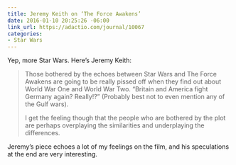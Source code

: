 ```yaml
---
title: Jeremy Keith on ‘The Force Awakens’
date: 2016-01-10 20:25:26 -06:00
link_url: https://adactio.com/journal/10067
categories:
- Star Wars
---
```


Yep, more Star Wars. Here’s Jeremy Keith:

> Those bothered by the echoes between Star Wars and The Force Awakens are going to be really pissed off when they find out about World War One and World War Two. “Britain and America fight Germany again? Really!?” (Probably best not to even mention any of the Gulf wars).
> 
> I get the feeling though that the people who are bothered by the plot are perhaps overplaying the similarities and underplaying the differences.

Jeremy’s piece echoes a lot of my feelings on the film, and his speculations at the end are very interesting.
